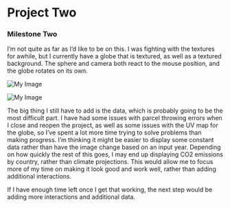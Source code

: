 # Project Two

### Milestone Two

I’m not quite as far as I’d like to be on this. I was fighting with the textures for awhile, but I currently have a globe that is textured, as well as a textured background. The sphere and camera both react to the mouse position, and the globe rotates on its own. 

![My Image](images/screenshot1.png)

![My Image](images/screenshot2.png)

The big thing I still have to add is the data, which is probably going to be the most difficult part. I have had some issues with parcel throwing errors when I close and reopen the project, as well as some issues with the UV map for the globe, so I’ve spent a lot more time trying to solve problems than making progress. I’m thinking it might be easier to display some constant data rather than have the image change based on an input year. Depending on how quickly the rest of this goes, I may end up displaying CO2 emissions by country, rather than climate projections. This would allow me to focus more of my time on making it look good and work well, rather than adding additional interactions. 

If I have enough time left once I get that working, the next step would be adding more interactions and additional data.

